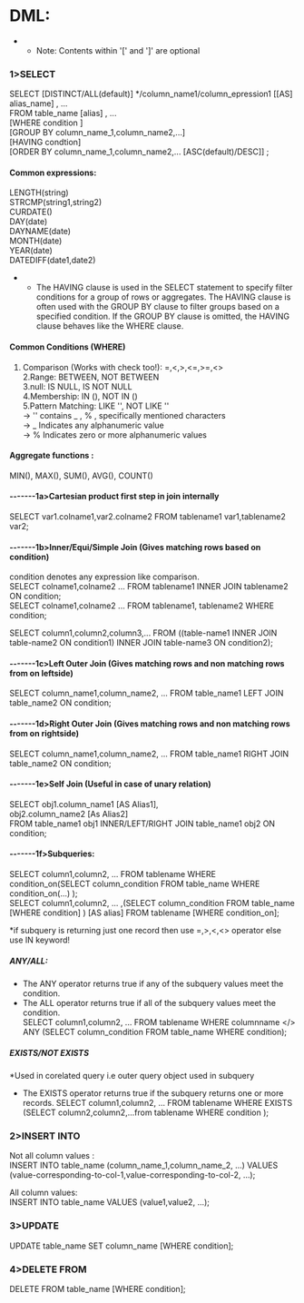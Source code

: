 # DML:  
* *  Note: Contents within '[' and ']' are optional  
  
### 1>SELECT  
SELECT [DISTINCT/ALL(default)] */column_name1/column_epression1 [[AS] alias_name] , ...  
FROM table_name [alias] , ...  
[WHERE condition ]  
[GROUP BY column_name_1,column_name2,...]  
[HAVING condtion]  
[ORDER BY column_name_1,column_name2,... [ASC(default)/DESC]] ;  

  
#### Common expressions:  
LENGTH(string)  
STRCMP(string1,string2)  
CURDATE()  
DAY(date)  
DAYNAME(date)  
MONTH(date)  
YEAR(date)  
DATEDIFF(date1,date2)  
* * The HAVING clause is used in the SELECT statement to specify filter conditions for a group of rows or aggregates. The HAVING clause is often used with the GROUP BY clause to filter groups based on a specified condition. If the GROUP BY clause is omitted, the HAVING clause behaves like the WHERE clause.  
#### Common Conditions (WHERE)
1. Comparison (Works with check too!): =,<,>,<=,>=,<>  
2.Range: BETWEEN, NOT BETWEEN  
3.null: IS NULL, IS NOT NULL  
4.Membership: IN (), NOT IN ()  
5.Pattern Matching: LIKE '', NOT LIKE ''  
        -> '' contains _ , % , specifically mentioned characters  
        -> _ Indicates any alphanumeric value  
        -> % Indicates zero or more alphanumeric values  
  
#### Aggregate functions :  
MIN(), MAX(), SUM(), AVG(), COUNT()  

#### -------1a>Cartesian product first step in join internally  
SELECT var1.colname1,var2.colname2 FROM tablename1 var1,tablename2 var2;  

#### -------1b>Inner/Equi/Simple Join (Gives matching rows based on condition)  
condition denotes any expression like comparison.  
SELECT colname1,colname2 ... FROM tablename1 INNER JOIN tablename2 ON condition;  
SELECT colname1,colname2 ... FROM tablename1, tablename2 WHERE condition;  
  
SELECT column1,column2,column3,... 
FROM ((table-name1 INNER JOIN table-name2 ON condition1)
INNER JOIN table-name3 ON condition2);  

#### -------1c>Left Outer Join (Gives matching rows and non matching rows from on leftside) 
SELECT column_name1,column_name2, ... FROM table_name1 LEFT JOIN table_name2 ON condition;  

#### -------1d>Right Outer Join (Gives matching rows and non matching rows from on rightside)  
SELECT column_name1,column_name2, ... FROM table_name1 RIGHT JOIN table_name2 ON condition;  

#### -------1e>Self Join (Useful in case of unary relation)  
SELECT obj1.column_name1 [AS Alias1],  
       obj2.column_name2 [As Alias2]  
FROM table_name1 obj1 INNER/LEFT/RIGHT JOIN table_name1 obj2 ON condition;   

#### -------1f>Subqueries:  
SELECT column1,column2, ... FROM tablename WHERE condition_on(SELECT column_condition FROM table_name WHERE condition_on(...) );  
SELECT column1,column2, ... ,(SELECT column_condition FROM table_name [WHERE condition] ) [AS alias] FROM tablename [WHERE condition_on];  

  *if subquery is returning just one record then use =,>,<,<> operator else use IN keyword!  
  
##### ANY/ALL:  
* The ANY operator returns true if any of the subquery values meet the condition.  
* The ALL operator returns true if all of the subquery values meet the condition.  
SELECT column1,column2, ... FROM tablename WHERE columnname </> ANY (SELECT column_condition FROM table_name WHERE condition);  

##### EXISTS/NOT EXISTS
*Used in corelated query i.e outer query object used in subquery  
* The EXISTS operator returns true if the subquery returns one or more records.
SELECT column1,column2, ... FROM tablename WHERE EXISTS (SELECT column2,column2,...from tablename WHERE condition );  
  
### 2>INSERT INTO  
Not all column values :  
INSERT INTO table_name (column_name_1,column_name_2, ...)
VALUES (value-corresponding-to-col-1,value-corresponding-to-col-2, ...);
  
All column values:  
INSERT INTO table_name VALUES (value1,value2, ...);  

### 3>UPDATE  
UPDATE table_name SET column_name [WHERE condition];  
  
### 4>DELETE FROM  
DELETE FROM table_name [WHERE condition];  
   
